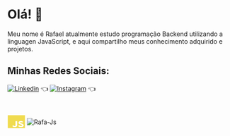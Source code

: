  # Olá!  👋

Meu nome é Rafael atualmente estudo programação Backend utilizando a linguagen JavaScript, e aqui compartilho meus conhecimento adquirido e projetos.

## Minhas Redes Sociais:

[![Linkedin](https://img.shields.io/badge/LinkedIn-0077B5?style=for-the-badge&logo=linkedin&logoColor=white])](https://www.linkedin.com/in/rafael-de-jesus-a84ab3127) 	👈  [![Instagram](https://img.shields.io/badge/Instagram-E4405F?style=for-the-badge&logo=instagram&logoColor=white)](https://www.instagram.com/rafael_ralet/) 	👈

## 
<div style="display: inline_block"><br>
  <img align="center" alt="Rafa-Js" height="30" width="40" src="https://raw.githubusercontent.com/devicons/devicon/master/icons/javascript/javascript-plain.svg">
<img align="center" alt="Rafa-Js" height="30" width="40" 
 src="https://cdn.jsdelivr.net/gh/devicons/devicon/icons/nodejs/nodejs-original.svg">

</div>




